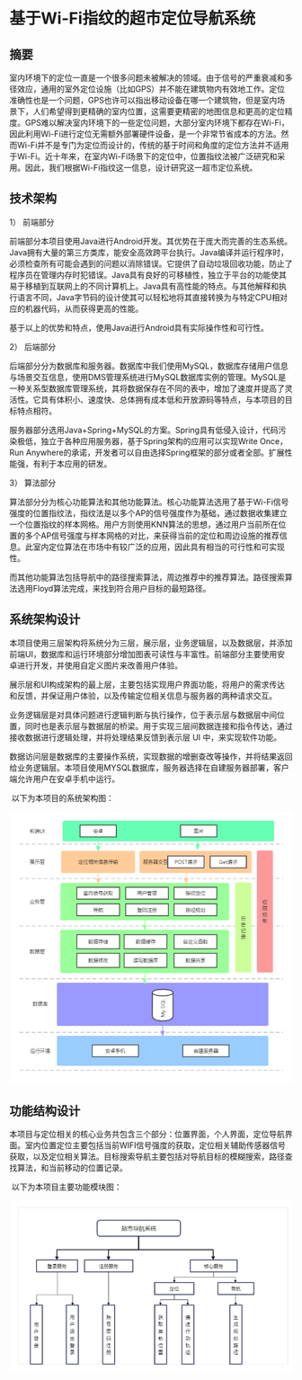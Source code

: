 # **基于Wi-Fi指纹的超市定位导航系统**

## 摘要

​	室内环境下的定位一直是一个很多问题未被解决的领域。由于信号的严重衰减和多径效应，通用的室外定位设施（比如GPS）并不能在建筑物内有效地工作。定位准确性也是一个问题，GPS也许可以指出移动设备在哪一个建筑物，但是室内场景下，人们希望得到更精确的室内位置，这需要更精密的地图信息和更高的定位精度。GPS难以解决室内环境下的一些定位问题，大部分室内环境下都存在Wi-Fi，因此利用Wi-Fi进行定位无需额外部署硬件设备，是一个非常节省成本的方法。然而Wi-Fi并不是专门为定位而设计的，传统的基于时间和角度的定位方法并不适用于Wi-Fi。近十年来，在室内Wi-Fi场景下的定位中，位置指纹法被广泛研究和采用。因此，我们根据Wi-Fi指纹这一信息，设计研究这一超市定位系统。

## 技术架构

1） 前端部分

​    前端部分本项目使用Java进行Android开发。其优势在于庞大而完善的生态系统。Java拥有大量的第三方类库，能安全高效跨平台执行。Java编译并运行程序时，必须检查所有可能会遇到的问题以消除错误。它提供了自动垃圾回收功能，防止了程序员在管理内存时犯错误。Java具有良好的可移植性，独立于平台的功能使其易于移植到互联网上的不同计算机上。Java具有高性能的特点。与其他解释和执行语言不同，Java字节码的设计使其可以轻松地将其直接转换为与特定CPU相对应的机器代码，从而获得更高的性能。

基于以上的优势和特点，使用Java进行Android具有实际操作性和可行性。

2） 后端部分

​    后端部分分为数据库和服务器。数据库中我们使用MySQL，数据库存储用户信息与场景交互信息，使用DMS管理系统进行MySQL数据库实例的管理。MySQL是⼀种关系型数据库管理系统，其将数据保存在不同的表中，增加了速度并提高了灵活性。它具有体积小、速度快、总体拥有成本低和开放源码等特点，与本项目的目标特点相符。

​    服务器部分选用Java+Spring+MySQL的方案。Spring具有低侵入设计，代码污染极低，独立于各种应用服务器，基于Spring架构的应用可以实现Write Once，Run Anywhere的承诺，开发者可以自由选择Spring框架的部分或者全部。扩展性能强，有利于本应用的研发。

3） 算法部分

​    算法部分分为核心功能算法和其他功能算法。核心功能算法选用了基于Wi-Fi信号强度的位置指纹法，指纹法是以多个AP的信号强度作为基础，通过数据收集建立一个位置指纹的样本网格。用户方则使用KNN算法的思想，通过用户当前所在位置的多个AP信号强度与样本网格的对比，来获得当前的定位和周边设施的推荐信息。此室内定位算法在市场中有较广泛的应用，因此具有相当的可行性和可实现性。

​    而其他功能算法包括导航中的路径搜索算法，周边推荐中的推荐算法。路径搜索算法选用Floyd算法完成，来找到符合用户目标的最短路径。

## 系统架构设计

​	本项目使用三层架构将系统分为三层，展示层，业务逻辑层，以及数据层，并添加前端UI，数据库和运行环境部分增加图表可读性与丰富性。前端部分主要使用安卓进行开发，并使用自定义图片来改善用户体验。

​	展示层和UI构成架构的最上层，主要包括实现用户界面功能，将用户的需求传达和反馈，并保证用户体验，以及传输定位相关信息与服务器的两种请求交互。

​	业务逻辑层是对具体问题进行逻辑判断与执行操作，位于表示层与数据层中间位置，同时也是表示层与数据层的桥梁。用于实现三层间数据连接和指令传达，通过接收数据进行逻辑处理，并将处理结果反馈到表示层 UI 中，来实现软件功能。

​	数据访问层是数据库的主要操作系统，实现数据的增删查改等操作，并将结果返回给业务逻辑层。本项目使用MYSQL数据库，服务器选择在自建服务器部署，客户端允许用户在安卓手机中运行。

​	以下为本项目的系统架构图：

![image-20230322204203448](image/系统架构图.png)

## 功能结构设计

​	本项目与定位相关的核心业务共包含三个部分：位置界面，个人界面，定位导航界面。室内位置定位主要包括当前WIFI信号强度的获取，定位相关辅助传感器信号获取，以及定位相关算法。目标搜索导航主要包括对导航目标的模糊搜索，路径查找算法，和当前移动的位置记录。

​	以下为本项目主要功能模块图：

![image-20230322204059556](image/功能模块图.png)